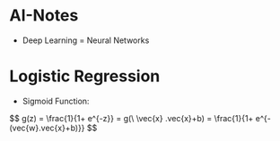 # AI-Notes

- Deep Learning = Neural Networks

# Logistic Regression

- Sigmoid Function:

$$
g(z) = \frac{1}{1+ e^{-z}} = g(\ \vec{x} .vec\{x}+b) = \frac{1}{1+ e^{-(vec\{w}.vec\{x}+b)}}
$$
